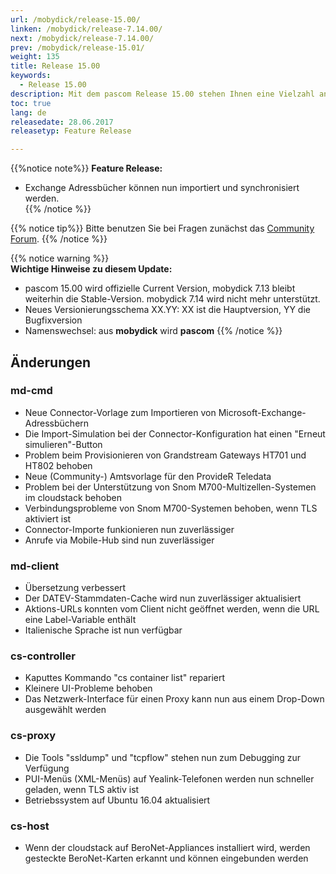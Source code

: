 ```yaml
---
url: /mobydick/release-15.00/
linken: /mobydick/release-7.14.00/
next: /mobydick/release-7.14.00/
prev: /mobydick/release-15.01/
weight: 135
title: Release 15.00
keywords:
  - Release 15.00
description: Mit dem pascom Release 15.00 stehen Ihnen eine Vielzahl an neuen Funtionen zur Verfügung.
toc: true
lang: de
releasedate: 28.06.2017
releasetyp: Feature Release

---
```


{{%notice note%}}
**Feature Release:**  
- Exchange Adressbücher können nun importiert und synchronisiert werden.  
{{% /notice %}}

{{% notice tip%}}
Bitte benutzen Sie bei Fragen zunächst das [Community Forum](http://community.pascom.net/forum.php "Zu unserem Forum").
{{% /notice %}}

{{% notice warning %}}  
**Wichtige Hinweise zu diesem Update:**  
- pascom 15.00 wird offizielle Current Version, mobydick 7.13 bleibt weiterhin die Stable-Version. mobydick 7.14 wird nicht mehr unterstützt.  
- Neues Versionierungsschema XX.YY: XX ist die Hauptversion, YY die Bugfixversion  
- Namenswechsel: aus **mobydick** wird **pascom**
{{% /notice %}}

## Änderungen

### md-cmd
* Neue Connector-Vorlage zum Importieren von Microsoft-Exchange-Adressbüchern
* Die Import-Simulation bei der Connector-Konfiguration hat einen "Erneut simulieren"-Button
* Problem beim Provisionieren von Grandstream Gateways HT701 und HT802 behoben
* Neue (Community-) Amtsvorlage für den ProvideR Teledata
* Problem bei der Unterstützung von Snom M700-Multizellen-Systemen im cloudstack behoben
* Verbindungsprobleme von Snom M700-Systemen behoben, wenn TLS aktiviert ist
* Connector-Importe funkionieren nun zuverlässiger
* Anrufe via Mobile-Hub sind nun zuverlässiger

### md-client
* Übersetzung verbessert
* Der DATEV-Stammdaten-Cache wird nun zuverlässiger aktualisiert
* Aktions-URLs konnten vom Client nicht geöffnet werden, wenn die URL eine Label-Variable enthält
* Italienische Sprache ist nun verfügbar

### cs-controller
* Kaputtes Kommando "cs container list" repariert
* Kleinere UI-Probleme behoben
* Das Netzwerk-Interface für einen Proxy kann nun aus einem Drop-Down ausgewählt werden

### cs-proxy
* Die Tools "ssldump" und "tcpflow" stehen nun zum Debugging zur Verfügung
* PUI-Menüs (XML-Menüs) auf Yealink-Telefonen werden nun schneller geladen, wenn TLS aktiv ist
* Betriebssystem auf Ubuntu 16.04 aktualisiert

### cs-host
* Wenn der cloudstack auf BeroNet-Appliances installiert wird, werden gesteckte BeroNet-Karten erkannt und können eingebunden werden
